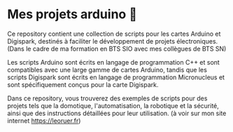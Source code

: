 # Mes projets arduino 🤖
Ce repository contient une collection de scripts pour les cartes Arduino et Digispark, destinés à faciliter le développement de projets électroniques.(Dans le cadre de ma formation en BTS SIO avec mes collègues de BTS SN)

Les scripts Arduino sont écrits en langage de programmation C++ et sont compatibles avec une large gamme de cartes Arduino, tandis que les scripts Digispark sont écrits en langage de programmation Micronucleus et sont spécifiquement conçus pour la carte Digispark.

Dans ce repository, vous trouverez des exemples de scripts pour des projets tels que la domotique, l'automatisation, la robotique et la sécurité, ainsi que des instructions détaillées pour leur utilisation. 
(à voir sur mon site internet https://leoruer.fr)
